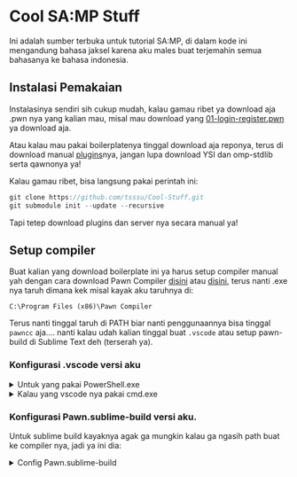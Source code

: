 
# Cool SA:MP Stuff
Ini adalah sumber terbuka untuk tutorial SA:MP, di dalam kode ini mengandung bahasa jaksel karena aku males buat terjemahin semua bahasanya ke bahasa indonesia.

## Instalasi Pemakaian

Instalasinya sendiri sih cukup mudah, kalau gamau ribet ya download aja .pwn nya yang kalian mau, misal mau download yang [01-login-register.pwn](scripts/01-login-register.pwn) ya download aja.

Atau kalau mau pakai boilerplatenya tinggal download aja reponya, terus di download manual [plugins](server/plugins/README.md)nya, jangan lupa download YSI dan omp-stdlib serta qawnonya ya!

Kalau gamau ribet, bisa langsung pakai perintah ini:
```c
git clone https://github.com/tsssu/Cool-Stuff.git
git submodule init --update --recursive
```

Tapi tetep download plugins dan server nya secara manual ya!

## Setup compiler
Buat kalian yang download boilerplate ini ya harus setup compiler manual yah dengan cara download Pawn Compiler [disini](https://github.com/pawn-lang/compiler) atau [disini](https://github.com/openmultiplayer/open.mp), terus nanti .exe nya taruh dimana kek misal kayak aku taruhnya di:
```
C:\Program Files (x86)\Pawn Compiler
```

Terus nanti tinggal taruh di PATH biar nanti penggunaannya bisa tinggal `pawncc` aja.... nanti kalau udah kalian tinggal buat `.vscode` atau setup pawn-build di Sublime Text deh (terserah ya).

### Konfigurasi .vscode versi aku
<details>
	<summary>Untuk yang pakai PowerShell.exe</summary>

	```json
	{
	  "version": "2.0.0",
	  "tasks": [
		{
		  "label": "build-normal",
		  "type": "shell",
		  "command": "pawncc",
		  "args": [
			"${file}", 
			"--%", 
			"-o${workspaceRoot}/server/gamemodes/output.amx",
			"-i${workspaceRoot}/libraries/legacy-include",
			"-i${workspaceRoot}/libraries/omp-stdlib",
			"-i${workspaceRoot}/libraries/YSI-Includes",
			"-i${workspaceRoot}/libraries/YSI-Includes/amx",
			"-i${workspaceRoot}/libraries/YSI-Includes/code-parse",
			"-i${workspaceRoot}/libraries/YSI-Includes/indirection",
			"-i${workspaceRoot}/libraries/YSI-Includes/md-sort",
			"-;+", 
			"-(+", 
			"-d3"
		  ],
		  "group": {
			"kind": "build",
			"isDefault": true
		  },
		  "isBackground": false,
		  "presentation": {
			"reveal": "silent",
			"panel": "dedicated"
		  },
		  "problemMatcher": "$pawncc"
		}
	  ]
	}
	```
</details>

<details>
	<summary>Kalau yang vscode nya pakai cmd.exe</summary>

	```json
	{
	  "version": "2.0.0",
	  "tasks": [
		{
		  "label": "build-normal",
		  "type": "shell",
		  "command": "pawncc",
		  "args": [
			"${file}", 
			"-o${workspaceRoot}/server/gamemodes/output.amx",
			"-i${workspaceRoot}/libraries/legacy-include",
			"-i${workspaceRoot}/libraries/omp-stdlib",
			"-i${workspaceRoot}/libraries/YSI-Includes",
			"-i${workspaceRoot}/libraries/YSI-Includes/amx",
			"-i${workspaceRoot}/libraries/YSI-Includes/code-parse",
			"-i${workspaceRoot}/libraries/YSI-Includes/indirection",
			"-i${workspaceRoot}/libraries/YSI-Includes/md-sort",
			"-;+", 
			"-(+", 
			"-d3"
		  ],
		  "group": {
			"kind": "build",
			"isDefault": true
		  },
		  "isBackground": false,
		  "presentation": {
			"reveal": "silent",
			"panel": "dedicated"
		  },
		  "problemMatcher": "$pawncc"
		}
	  ]
	}
	```
</details>

### Konfigurasi Pawn.sublime-build versi aku.

Untuk sublime build kayaknya agak ga mungkin kalau ga ngasih
path buat ke compiler nya, jadi ya ini dia:

<details>
	<summary>Config Pawn.sublime-build</summary>
	
	```json
	{
		"working_dir": "C:/Program Files (x86)/Pawn Compiler", 
		"selector": "source.pwn", 
		"cmd": [
			"pawncc.exe", 
			"$file", 
			"-o$file_path/../server/gamemodes/$file_base_name.amx",
			"-i$file_path/../libraries/omp-stdlib",
			"-i$file_path/../libraries/legacy-include",
			"-i$file_path/../libraries/YSI-Includes",
			"-i$file_path/../libraries/YSI-Includes/amx",
			"-i$file_path/../libraries/YSI-Includes/indirection",
			"-i$file_path/../libraries/YSI-Includes/code-parse",
			"-i$file_path/../libraries/YSI-Includes/md-sort",
			"-;+", 
			"-(+", 
			"-d3"
		], 
		"file_regex": "(.*?)\\(([0-9]*)[- 0-9]*\\)"
	}
	```
</details>
